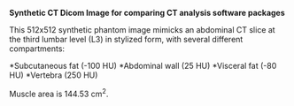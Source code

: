 **Synthetic CT Dicom Image for comparing CT analysis software packages** 

This 512x512 synthetic phantom image mimicks an abdominal CT slice at the third lumbar level (L3) in stylized form, with several different compartments: 

*Subcutaneous fat (-100 HU)
*Abdominal wall (25 HU)
*Visceral fat (-80 HU) 
*Vertebra (250 HU)


Muscle area is 144.53 cm<sup>2</sup>.
